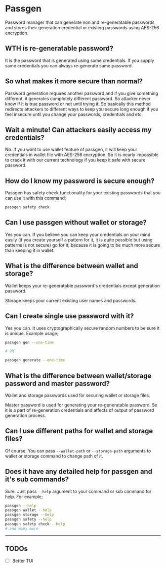 # Passgen

Password manager that can generate non and re-generatable passwords and stores their generation credential or existing passwords using AES-256 encryption.

## WTH is re-generatable password?

It is the password that is generated using some credentials. If you supply same credentials you can always re-generate same password.

## So what makes it more secure than normal?

Password generation requires another password and if you give something different, it generates completely different password. So attacker never know if it is true password or not until trying it. So basically this method redirects attackers to different ways to keep you secure long enough if you feel insecure until you change your passwords, credentials and etc.

## Wait a minute! Can attackers easily access my credentials?

No. If you want to use wallet feature of passgen, it will keep your credentials in wallet file with AES-256 encryption. So it is nearly impossible to crack it with our current technology if you keep it safe with secure password.

## How do I know my password is secure enough?

Passgen has safety check functionality for your existing passwords that you can use it with this command;

```sh
passgen safety check
```

## Can I use passgen without wallet or storage?

Yes you can. If you believe you can keep your credentials on your mind easily (if you create yourself a pattern for it, it is quite possible but using patterns is not secure) go for it; because it is going to be much more secure than keeping it in wallet.

## What is the difference between wallet and storage?

Wallet keeps your re-generatable password's credentials except generation password.

Storage keeps your current existing user names and passwords.

## Can I create single use password with it?

Yes you can. It uses cryptographically secure random numbers to be sure it is unique. Example usage;

```sh
passgen gen --one-time

# OR

passgen generate --one-time
```

## What is the difference between wallet/storage password and master password?

Wallet and storage passwords used for securing wallet or storage files.

Master password is used for generating your re-generatable password. So it is a part of re-generation credentials and affects of output of password generation process.

## Can I use different paths for wallet and storage files?

Of course. You can pass `--wallet-path` or `--storage-path` arguments to wallet or storage command to change path of it.

## Does it have any detailed help for passgen and it's sub commands?

Sure. Just pass `--help` argument to your command or sub command for help. For example;

```sh
passgen --help
passgen wallet --help
passgen storage --help
passgen safety --help
passgen safety check --help
# and many more
```

---

## TODOs

- [ ] Better TUI
